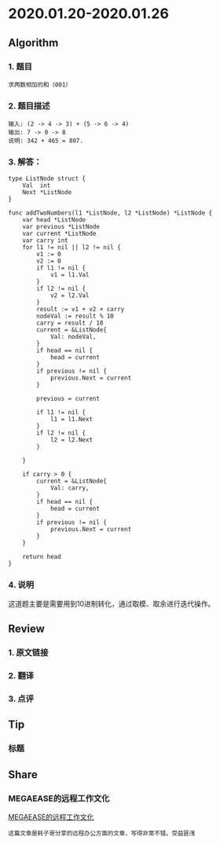 # 2020.01.20-2020.01.26

## Algorithm
### 1. 题目
```
求两数相加的和（001）
```
### 2. 题目描述
```
输入: (2 -> 4 -> 3) + (5 -> 6 -> 4)
输出: 7 -> 0 -> 8
说明: 342 + 465 = 807.
```

### 3. 解答：
```golang
type ListNode struct {
	Val  int
	Next *ListNode
}

func addTwoNumbers(l1 *ListNode, l2 *ListNode) *ListNode {
	var head *ListNode
	var previous *ListNode
	var current *ListNode
	var carry int
	for l1 != nil || l2 != nil {
		v1 := 0
		v2 := 0
		if l1 != nil {
			v1 = l1.Val
		}
		if l2 != nil {
			v2 = l2.Val
		}
		result := v1 + v2 + carry
		nodeVal := result % 10
		carry = result / 10
		current = &ListNode{
			Val: nodeVal,
		}
		if head == nil {
			head = current
		}
		if previous != nil {
			previous.Next = current
		}

		previous = current

		if l1 != nil {
			l1 = l1.Next
		}
		if l2 != nil {
			l2 = l2.Next
		}

	}

	if carry > 0 {
		current = &ListNode{
			Val: carry,
		}
		if head == nil {
			head = current
		}
		if previous != nil {
			previous.Next = current
		}
	}

	return head
}
```
### 4. 说明
这道题主要是需要用到10进制转化，通过取模、取余进行迭代操作。

## Review
### 1. 原文链接


### 2. 翻译


### 3. 点评


## Tip
### 标题


## Share
### MEGAEASE的远程工作文化
[MEGAEASE的远程工作文化](https://coolshell.cn/articles/20765.html)
```
这篇文章是耗子哥分享的远程办公方面的文章，写得非常不错，受益匪浅
```